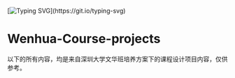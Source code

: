 [![Typing SVG](https://readme-typing-svg.herokuapp.com?font=Fira+Code&weight=3000&duration=2000&pause=750&width=700&lines=Hello;I+am+primarily+interested+in+Al%2C+deep+learning;And+I+am+working+on+those+projects.)](https://git.io/typing-svg)
# Wenhua-Course-projects
以下的所有内容，均是来自深圳大学文华班培养方案下的课程设计项目内容，仅供参考。
